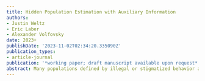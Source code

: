 ```yaml
---
title: Hidden Population Estimation with Auxiliary Information
authors:
- Justin Weltz
- Eric Laber
- Alexander Volfovsky
date: 2023+
publishDate: '2023-11-02T02:34:20.335090Z'
publication_types:
- article-journal
publication: '*working paper; draft manuscript available upon request*'
abstract: Many populations defined by illegal or stigmatized behavior are difficult to sample using conventional survey methodology. Respondent Driven Sampling (RDS) is a participant referral process frequently employed in this context to collect information. This sampling methodology can be modeled as a stochastic process that explores the graph of a social network, generating a partially observed subgraph between study participants. The methods currently used to impute the missing edges in this subgraph exhibit biased downstream estimation. We leverage auxiliary participant information and concepts from indirect inference to ameliorate these issues and improve estimation of the hidden population size. These advances result in smaller bias and higher precision in the estimation of the study participant arrival rate, the sample subgraph, and the population size. Lastly, we use our method to estimate the number of People Who Inject Drugs (PWID) in the Kohtla-Jarve region of Estonia.
---
```

